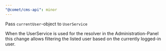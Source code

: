 ```yaml
---
"@comet/cms-api": minor
---
```


Pass `currentUser`-object to `UserService`

When the UserService is used for the resolver in the Administration-Panel this change allows filtering the listed user based on the currently logged-in user.
